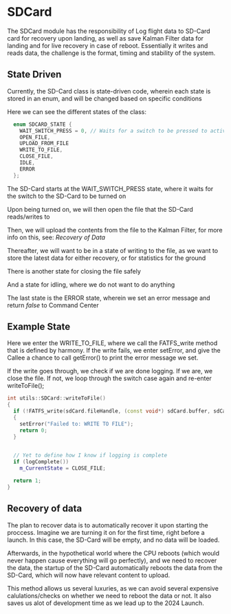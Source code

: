 # SDCard 

The SDCard module has the responsibility of Log flight data to SD-Card card for recovery upon landing, 
as well as save Kalman Filter data for landing and for live recovery in case of reboot. Essentially it writes
and reads data, the challenge is the format, timing and stability of the system.

## State Driven

Currently, the SD-Card class is state-driven code, wherein each state is stored in an enum, and will be changed
based on specific conditions

Here we can see the different states of the class:
```cpp
  enum SDCARD_STATE {
    WAIT_SWITCH_PRESS = 0, // Waits for a switch to be pressed to activate SD_Card
    OPEN_FILE,
    UPLOAD_FROM_FILE
    WRITE_TO_FILE,
    CLOSE_FILE,
    IDLE,
    ERROR
  };
```

The SD-Card starts at the WAIT_SWITCH_PRESS state, where it waits for the switch to the SD-Card to be turned on

Upon being turned on, we will then open the file that the SD-Card reads/writes to

Then, we will upload the contents from the file to the Kalman Filter, for more info on this, see: <em>Recovery of Data</em>

Thereafter, we will want to be in a state of writing to the file, as we want to store the latest data for either recovery, or for statistics for the ground

There is another state for closing the file safely

And a state for idling, where we do not want to do anything

The last state is the ERROR state, wherein we set an error message and return <em>false</em> to Command Center



## Example State

Here we enter the WRITE_TO_FILE, where we call the FATFS_write method that is defined by harmony. If the write fails,
we enter setError, and give the Callee a chance to call getError() to print the error message we set.

If the write goes through, we check if we are done logging. If we are, we close the file. If not, we loop through the 
switch case again and re-enter writeToFile();
```cpp
int utils::SDCard::writeToFile() 
{
  if (!FATFS_write(sdCard.fileHandle, (const void*) sdCard.buffer, sdCard.nBytesToWrite, &sdCard.nBytesWritten))
  {
    setError("Failed to: WRITE TO FILE");
    return 0;
  }

    
  // Yet to define how I know if logging is complete
  if (logComplete())
    m_CurrentState = CLOSE_FILE;

  return 1;
}
```





## Recovery of data

The plan to recover data is to automatically recover it upon starting the proccess. Imagine we are turning it on for the first
time, right before a launch. In this case, the SD-Card will be empty, and no data will be loaded.

Afterwards, in the hypothetical world where the CPU reboots (which would never happen cause everything will go perfectly), and we need
to recover the data, the startup of the SD-Card automatically reboots the data from the SD-Card, which will now have relevant content to 
upload.

This method allows us several luxuries, as we can avoid several expensive calulations/checks on whether we need to reboot the data or not. It 
also saves us alot of development time as we lead up to the 2024 Launch.


